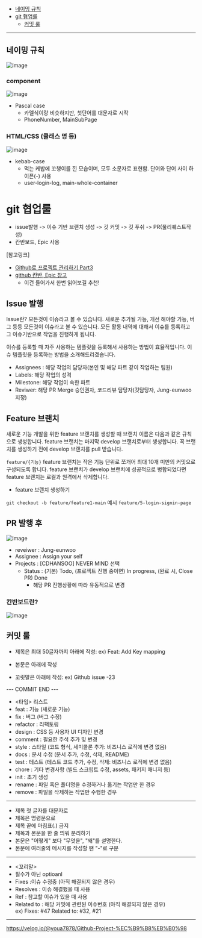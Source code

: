 
- [네이밍 규칙](#네이밍-규칙)
- [git 협업룰](#git-협업룰)
  - [커밋 룰](#커밋-룰)

---

## 네이밍 규칙
![image](https://github.com/CDHANSOO/nervermind/assets/136785138/8e387c16-c984-4514-8321-fd80230a7af2)
### component
![image](https://github.com/CDHANSOO/nervermind/assets/136785138/7b839866-5166-4497-8936-a074466d503e)
- Pascal case
  - 카멜식이랑 비슷하지만, 첫단어를 대문자로 시작
  - PhoneNumber, MainSubPage

### HTML/CSS (클래스 명 등)
![image](https://github.com/CDHANSOO/nervermind/assets/136785138/2ee9be08-4c98-4f99-905a-0a75ee3a216a)
- kebab-case
  - 먹는 케밥에 꼬챙이를 낀 모습이며, 모두 소문자로 표현함. 단어와 단어 사이 하이픈(-) 사용
  - user-login-log, main-whole-container

# git 협업룰
- issue발행 -> 이슈 기반 브랜치 생성 -> 깃 커밋 -> 깃 푸쉬 -> PR(풀리퀘스트작성)
- 칸반보드, Epic 사용
  
[참고링크]
- [Github로 프로젝트 관리하기 Part3](https://cheese10yun.github.io/github-project-part3/)
- [github 칸반, Epic 참고](https://zakelstorm.tistory.com/32)
  - 이건 들어가서 한번 읽어보길 추천!
## Issue 발행
Issue란?
모든것이 이슈라고 볼 수 있습니다. 새로운 추가될 가능, 개선 해야할 가능, 버그 등등 모든것이 이슈라고 볼 수 있습니다. 모든 활동 내역에 대해서 이슈를 등록하고 그 이슈기반으로 작업을 진행하게 됩니다.

이슈를 등록할 때 자주 사용하는 템플릿을 등록해서 사용하는 방법이 효율적입니다. 이슈 템플릿을 등록하는 방법을 소개해드리겠습니다.
- Assignees : 해당 작업의 담당자(본인 및 해당 파트 같이 작업하는 팀원)
- Labels: 해당 작업의 성격
- Milestone: 해당 작업이 속한 파트
- Reviwer: 해당 PR Merge 승인권자, 코드리뷰 담당자(깃담당자, Jung-eunwoo 지정)


## Feature 브랜치
새로운 기능 개발을 위한 feature 브랜치를 생성할 때 브랜치 이름은 다음과 같은 규칙으로 생성합니다. feature 브랜치는 마지막 develop 브랜치로부터 생성합니다. 꼭 브랜치를 생성하기 전에 develop 브랜치를 pull 받습니다.

`feature/{기능}`
feature 브랜치는 작은 기능 단위로 쪼개어 최대 10개 미만의 커밋으로 구성되도록 합니다. feature 브랜치가 develop 브랜치에 성공적으로 병합되었다면 feature 브랜치는 로컬과 원격에서 삭제합니다.

- feature 브랜치 생성하기

```git checkout -b feature/feature1-main```
예시
```feature/5-login-signin-page``` 

## PR 발행 후
![image](https://github.com/CDHANSOO/nervermind/assets/136785138/4adae474-30a1-46e1-9bef-437d72ee0979)
- reveiwer : Jung-eunwoo
- Assignee : Assign your self
- Projects : [CDHANSOO] NEVER MIND 선택
  - Status : (기본) Todo, (프로젝트 진행 중이면) In progress, (완료 시, Close PR) Done
    - 해당 PR 진행상황에 따라 유동적으로 변경

### 칸반보드란?
![image](https://github.com/CDHANSOO/nervermind/assets/136785138/2cfca363-1117-434d-91e5-0fa31575b8ce)

## 커밋 룰
- 제목은 최대 50글자까지 아래에 작성: ex) Feat: Add Key mapping  

- 본문은 아래에 작성  

- 꼬릿말은 아래에 작성: ex) Github issue -23  

--- COMMIT END ---  
-   <타입> 리스트  
  -   feat        : 기능 (새로운 기능)  
  -   fix         : 버그 (버그 수정)  
  -   refactor    : 리팩토링  
  -   design      : CSS 등 사용자 UI 디자인 변경  
  -   comment     : 필요한 주석 추가 및 변경  
  -   style       : 스타일 (코드 형식, 세미콜론 추가: 비즈니스 로직에 변경 없음)  
  -   docs        : 문서 수정 (문서 추가, 수정, 삭제, README)  
  -   test        : 테스트 (테스트 코드 추가, 수정, 삭제: 비즈니스 로직에 변경 없음)  
  -   chore       : 기타 변경사항 (빌드 스크립트 수정, assets, 패키지 매니저 등)  
  -   init        : 초기 생성  
  -   rename      : 파일 혹은 폴더명을 수정하거나 옮기는 작업만 한 경우  
  -   remove      : 파일을 삭제하는 작업만 수행한 경우  
------------------  
-   제목 첫 글자를 대문자로  
-   제목은 명령문으로  
-   제목 끝에 마침표(.) 금지  
-   제목과 본문을 한 줄 띄워 분리하기  
-   본문은 "어떻게" 보다 "무엇을", "왜"를 설명한다.  
-   본문에 여러줄의 메시지를 작성할 땐 "-"로 구분  
------------------  
-   <꼬리말>  
  -   필수가 아닌 optioanl  
  -   Fixes        :이슈 수정중 (아직 해결되지 않은 경우)  
  -   Resolves     : 이슈 해결했을 때 사용  
  -   Ref          : 참고할 이슈가 있을 때 사용  
  -   Related to   : 해당 커밋에 관련된 이슈번호 (아직 해결되지 않은 경우)  
 ex) Fixes: #47 Related to: #32, #21  
---


https://velog.io/@youa7878/Github-Project-%EC%B9%B8%EB%B0%98
